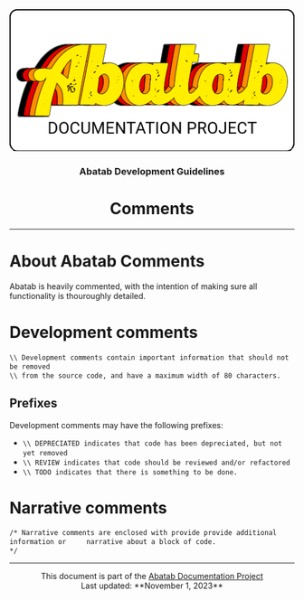 <div align="center">
	<img src="../../_attachments/Logo/AbatabDocumentationProjectLogo.png">
	<h3>
			Abatab Development Guidelines
	</h3>
		<h1>
			Comments
	</h1>
</div>

***

# About Abatab Comments

Abatab is heavily commented, with the intention of making sure all functionality is thouroughly detailed.

# Development comments

```text
\\ Development comments contain important information that should not be removed
\\ from the source code, and have a maximum width of 80 characters.
```

## Prefixes

Development comments may have the following prefixes:

- `\\ DEPRECIATED indicates that code has been depreciated, but not yet removed`
- `\\ REVIEW indicates that code should be reviewed and/or refactored`
- `\\ TODO indicates that there is something to be done.`

# Narrative comments

```text
/* Narrative comments are enclosed with provide provide additional information or     narrative about a block of code.
*/
```

***

<div align="center">
	This document is part of the <a href="https://spectrum-health-systems.github.io/Abatab-Documentation-Project/">Abatab Documentation Project</a>
	<br>
	Last updated: **November 1, 2023**
</div>